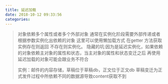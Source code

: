 ```yaml
---
title: 延迟加载
date: 2018-10-12 09:33:56
categories:
---
```



> 对象依赖多个属性或者多个外部对象 通常在实例化阶段需要外部传递或者根据参数实例化出依赖的对象
> 这里可以使用懒加载方式 在getter 方法获取实例存在则返回 不存在则实例化。
> 隐藏的坑:因为是延迟实例化，如果依赖的对象依赖主对象的属性和状态，当主对象的属性和状态变迁之后
> 再使用延迟加载的对象可能会跟业务不符合
> 
> 实例：邮件的内容存储，草稿位于草稿db，正文位于正文db
> 草稿变迁为正式发件过程中所依赖不同的数据源导致content获取不到